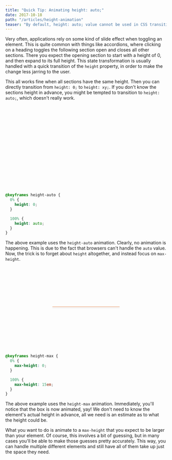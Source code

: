 ```yaml
---
title: "Quick Tip: Animating height: auto;"
date: 2017-10-18
path: "/articles/height-animation"
teaser: "By default, height: auto; value cannot be used in CSS transitions or animations. However, there is a trick to getting it working."
---
```


<style>
	.demo-wrapper {
		display: flex;
		justify-content: center;
		align-items: center;
		height: 15em;
		padding: 1.5em;
		margin-bottom: 1.5em;
	}

  .demo-element {
		display: flex;
		justify-content: center;
		align-items: center;
		max-width: 15em;
		color: #fff;
		text-align: center;
		border-radius: 3px;
		box-shadow: 0 2px 4px rgba(51, 51, 51, 0.25);
		overflow: hidden;
	}

	.demo-element p {
		margin: 1.5em;
	}

	.demo-auto {
		background-color: #4cadeb;
		animation: height-auto 3s ease-in-out infinite both alternate;
	}

	.demo-max {
		background-color: #eb894c;
		animation: height-max 3s ease-in-out infinite both alternate;
	}

	@keyframes height-auto {
		0% {
			height: 0;
		}

		100% {
			height: auto;
		}
	}

	@keyframes height-max {
		0% {
			max-height: 0;
		}

		100% {
			max-height: 15em;
		}
	}
</style>

Very often, applications rely on some kind of slide effect when toggling an element. This is quite common with things like accordions, where clicking on a heading toggles the following section open and closes all other sections. There you expect the opening section to start with a height of 0, and then expand to its full height. This state transformation is usually handled with a quick transition of the `height` property, in order to make the change less jarring to the user.

This all works fine when all sections have the same height. Then you can directly transition from `height: 0;` to `height: xy;`. If you don't know the sections height in advance, you might be tempted to transition to `height: auto;`, which doesn't really work.

<div class="demo-wrapper">
	<div class="demo-element demo-auto"><p>Lorem ipsum dolor sit amet, consectetur adipiscing elit. Duis at purus consequat, fringilla turpis vel, blandit mi.</p></div>
</div>

```css
@keyframes height-auto {
  0% {
    height: 0;
  }

  100% {
    height: auto;
  }
}
```

The above example uses the `height-auto` animation. Clearly, no animation is happening. This is due to the fact that browsers can't handle the `auto` value. Now, the trick is to forget about `height` altogether, and instead focus on `max-height`.

<div class="demo-wrapper">
	<div class="demo-element demo-max"><p>Lorem ipsum dolor sit amet, consectetur adipiscing elit. Duis at purus consequat, fringilla turpis vel, blandit mi.</p></div>
</div>

```css
@keyframes height-max {
  0% {
    max-height: 0;
  }

  100% {
    max-height: 15em;
  }
}
```

The above example uses the `height-max` animation. Immediately, you'll notice that the box is now animated, yay! We don't need to know the element's actual height in advance, all we need is an estimate as to what the height could be.

What you want to do is animate to a `max-height` that you expect to be larger than your element. Of course, this involves a bit of guessing, but in many cases you'll be able to make those guesses pretty accurately. This way, you can handle multiple different elements and still have all of them take up just the space they need.
